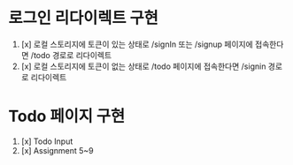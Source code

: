 # 로그인 리다이렉트 구현

1. [x] 로컬 스토리지에 토큰이 있는 상태로 /signIn 또는 /signup 페이지에 접속한다면 /todo 경로로 리다이렉트
2. [x] 로컬 스토리지에 토큰이 없는 상태로 /todo 페이지에 접속한다면 /signin 경로로 리다이렉트

# Todo 페이지 구현

1. [x] Todo Input
2. [x] Assignment 5~9
